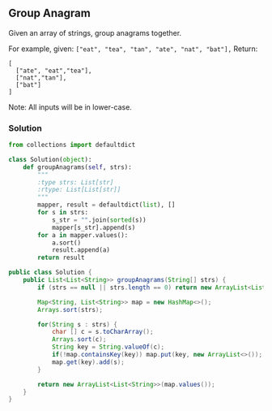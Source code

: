 ## Group Anagram

Given an array of strings, group anagrams together.

For example, given: `["eat", "tea", "tan", "ate", "nat", "bat"],`
Return:
```
[
  ["ate", "eat","tea"],
  ["nat","tan"],
  ["bat"]
]
```

Note: All inputs will be in lower-case.

### Solution

```python
from collections import defaultdict

class Solution(object):
    def groupAnagrams(self, strs):
        """
        :type strs: List[str]
        :rtype: List[List[str]]
        """
        mapper, result = defaultdict(list), []
        for s in strs:
            s_str = "".join(sorted(s))
            mapper[s_str].append(s)
        for a in mapper.values():
            a.sort()
            result.append(a)
        return result
```

```java
public class Solution {
    public List<List<String>> groupAnagrams(String[] strs) {
        if (strs == null || strs.length == 0) return new ArrayList<List<String>>();

        Map<String, List<String>> map = new HashMap<>();
        Arrays.sort(strs);

        for(String s : strs) {
            char [] c = s.toCharArray();
            Arrays.sort(c);
            String key = String.valueOf(c);
            if(!map.containsKey(key)) map.put(key, new ArrayList<>());
            map.get(key).add(s);
        }

        return new ArrayList<List<String>>(map.values());
    }
}
```
